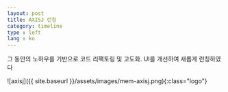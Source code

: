 ```yaml
---
layout: post
title: AXISJ 런칭
category: timeline
type : left
lang : ko
---
```




그 동안의 노하우를 기반으로 코드 리팩토링 및 고도화. UI를 개선하여 새롭게 런칭하였다

![axisj]({{ site.baseurl }}/assets/images/mem-axisj.png){:class="logo"}
